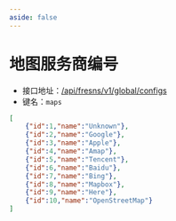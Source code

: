 ```yaml
---
aside: false
---
```


# 地图服务商编号

- 接口地址：[/api/fresns/v1/global/configs](/api/global/configs.md)
- 键名：`maps`

```json
[
    {"id":1,"name":"Unknown"},
    {"id":2,"name":"Google"},
    {"id":3,"name":"Apple"},
    {"id":4,"name":"Amap"},
    {"id":5,"name":"Tencent"},
    {"id":6,"name":"Baidu"},
    {"id":7,"name":"Bing"},
    {"id":8,"name":"Mapbox"},
    {"id":9,"name":"Here"},
    {"id":10,"name":"OpenStreetMap"}
]
```